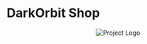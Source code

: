 # DarkOrbit Shop
<p align="center">
  <img src="https://media.discordapp.net/attachments/339601891992535041/1148062437766086786/image.png" alt="Project Logo">
</p>
